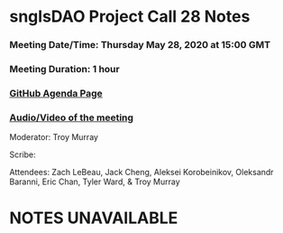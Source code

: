 # snglsDAO Project Call 28 Notes

### Meeting Date/Time: Thursday May 28, 2020 at 15:00 GMT
### Meeting Duration: 1 hour
### [GitHub Agenda Page](https://github.com/SingularDTV/snglsdao-pm/issues/30)
### [Audio/Video of the meeting]()
Moderator: Troy Murray

Scribe: 

Attendees: Zach LeBeau, Jack Cheng, Aleksei Korobeinikov, Oleksandr Baranni, Eric Chan, Tyler Ward, & Troy Murray

# NOTES UNAVAILABLE
